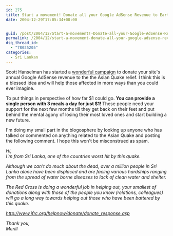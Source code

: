 ```yaml
---
id: 275
title: Start a movement! Donate all your Google AdSense Revenue to Earthquake Relief
date: 2004-12-29T17:05:34+00:00


guid: /post/2004/12/Start-a-movement!-Donate-all-your-Google-AdSense-Revenue-to-Earthquake-Relief.aspx
permalink: /2004/12/start-a-movement-donate-all-your-google-adsense-revenue-to-earthquake-relief/
dsq_thread_id:
  - "78025205"
categories:
  - Sri Lankan
---
```

<P>Scott Hanselman has started a <A href="http://www.hanselman.com/blog/PermaLink.aspx?guid=aee9646f-655d-4d98-8037-4e1d64ee336e">wonderful campaign</A> to donate&nbsp;your site's annual Google AdSense revenue to the the Asian Quake relief. I think this is a blessed idea and will help those affected in more ways than you could ever imagine.</P>
<P>To put things in perspective of how far $1 could go.&nbsp;<STRONG>You can provide a single person with&nbsp;3 meals a day for just $1! </STRONG>These people need your support for the next few months till they get back on their feet and put behind the mental agony of losing their most loved ones and start building a new future.</P>
<P>I'm doing my small part in the blogosphere by looking up anyone who has talked or commented on anything related to the Asian Quake and posting the following comment. I hope this won't be misconstrued as spam.</P>
<P><EM>Hi,<BR>I'm from Sri Lanka, one of the countries worst hit by this quake. </EM></P>
<P><EM>Although we can't do much about the dead, over a million people in Sri Lanka alone have been displaced and are facing various hardships ranging from the spread of water borne diseases to lack of clean water and shelter.</EM></P>
<P><EM>The Red Cross is doing a wonderful job in helping out, your smallest of donations along with those of the people you know (relations, colleagues) will go a long way towards helping out those who have been battered by this quake.</EM></P>
<P><A href="http://www.ifrc.org/helpnow/donate/donate_response.asp"><EM>http://www.ifrc.org/helpnow/donate/donate_response.asp</EM></A></P>
<P><EM>Thank you,<BR>Merill</EM></P>